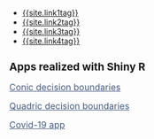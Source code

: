 <nav class="nav1">
  <ul class="list  list--nav">
    <li class="fir" >
        <a href="{{site.link1url}}">{{site.link1tag}}</a>
      </li>
      <li class="pr" >
        <a href="{{site.link2url}}">{{site.link2tag}}</a>
      </li>
      <li class="active">
        <a href="{{site.link3url}}">{{site.link3tag}}</a>
      </li>
      <li class="pr">
        <a  href="{{site.link4url}}">{{site.link4tag}}</a>
      </li>
  </ul>
 </nav> 
 
<h2 style="font-size:19px">Apps realized with Shiny R</h2>


<p><a href="https://filianto.shinyapps.io/conics" style="color:#445980;font-size:16px">Conic decision boundaries</a></p>

<p> <a href="https://filianto.shinyapps.io/quadrics" style="color:#445980;font-size:16px">Quadric decision boundaries</a></p>

<p> <a href="https://filianto.shinyapps.io/Covid" style="color:#445980;font-size:16px">Covid-19 app</a></p>


